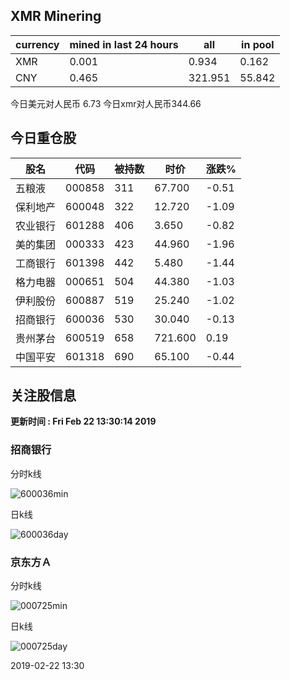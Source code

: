 ## XMR Minering

|currency|mined in last 24 hours|all|in pool|
|---|---|---|---|
|XMR|0.001|0.934|0.162|
|CNY|0.465|321.951|55.842|

今日美元对人民币 6.73	今日xmr对人民币344.66


## 今日重仓股 

|股名|代码|被持数|时价|涨跌%|
|---|---|---|---|---|
|五粮液|000858|311|67.700|-0.51|
|保利地产|600048|322|12.720|-1.09|
|农业银行|601288|406|3.650|-0.82|
|美的集团|000333|423|44.960|-1.96|
|工商银行|601398|442|5.480|-1.44|
|格力电器|000651|504|44.380|-1.03|
|伊利股份|600887|519|25.240|-1.02|
|招商银行|600036|530|30.040|-0.13|
|贵州茅台|600519|658|721.600|0.19|
|中国平安|601318|690|65.100|-0.44|

## 关注股信息
**更新时间 : Fri Feb 22 13:30:14 2019**
### 招商银行 
分时k线

![600036min](http://image.sinajs.cn/newchart/min/n/sh600036.gif)

日k线

![600036day](http://image.sinajs.cn/newchart/daily/n/sh600036.gif)

### 京东方Ａ 
分时k线

![000725min](http://image.sinajs.cn/newchart/min/n/sz000725.gif)

日k线

![000725day](http://image.sinajs.cn/newchart/daily/n/sz000725.gif)

2019-02-22 13:30